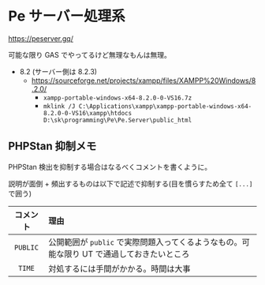 # Pe サーバー処理系

https://peserver.gq/

可能な限り GAS でやってるけど無理なもんは無理。

* 8.2 (サーバー側は 8.2.3)
  * https://sourceforge.net/projects/xampp/files/XAMPP%20Windows/8.2.0/
    * `xampp-portable-windows-x64-8.2.0-0-VS16.7z`
    * `mklink /J C:\Applications\xampp\xampp-portable-windows-x64-8.2.0-0-VS16\xampp\htdocs D:\sk\programming\Pe\Pe.Server\public_html`

## PHPStan 抑制メモ

PHPStan 検出を抑制する場合はなるべくコメントを書くように。

説明が面倒 + 頻出するものは以下で記述で抑制する(目を慣らすため全て `[...]` で囲う)

| コメント | 理由 |
|:-:|:--|
| `PUBLIC` | 公開範囲が `public` で実際問題入ってくるようなもの。可能な限り UT で通過しておきたいところ |
| `TIME` | 対処するには手間がかかる。時間は大事 |
